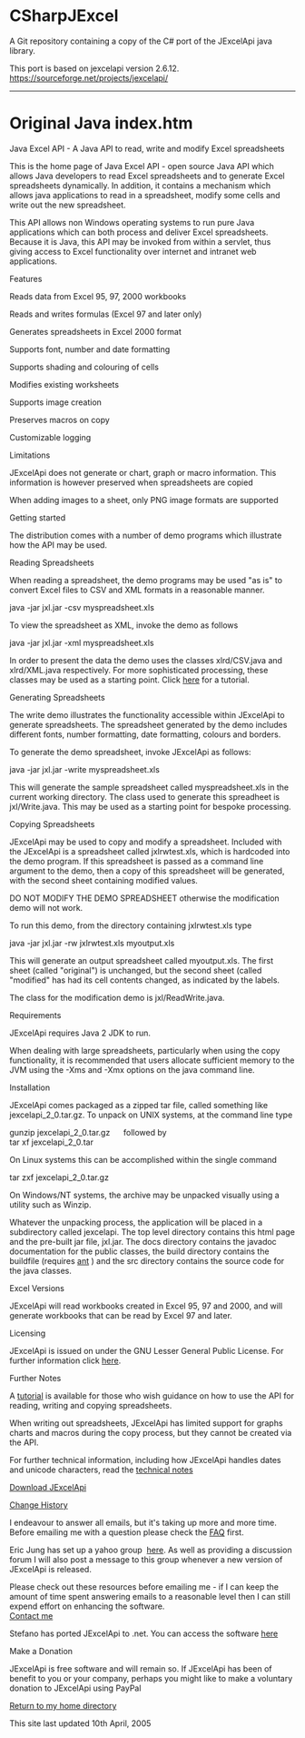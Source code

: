 # CSharpJExcel
A Git repository containing a copy of the C# port of the JExcelApi java library.

This port is based on jexcelapi version 2.6.12.
<https://sourceforge.net/projects/jexcelapi/>

- - -
# Original Java index.htm

Java Excel API - A Java API to read, write and modify Excel spreadsheets

This is the home page of Java Excel API - open source Java API which allows Java developers to read Excel spreadsheets and to generate Excel spreadsheets dynamically. In addition, it contains a mechanism which allows java applications to read in a spreadsheet, modify some cells and write out the new spreadsheet.  
  
This API allows non Windows operating systems to run pure Java applications which can both process and deliver Excel spreadsheets. Because it is Java, this API may be invoked from within a servlet, thus giving access to Excel functionality over internet and intranet web applications.  

Features

Reads data from Excel 95, 97, 2000 workbooks

Reads and writes formulas (Excel 97 and later only)

Generates spreadsheets in Excel 2000 format

Supports font, number and date formatting

Supports shading and colouring of cells

Modifies existing worksheets

Supports image creation

Preserves macros on copy

Customizable logging

Limitations

JExcelApi does not generate or chart, graph or macro information. This information is however preserved when spreadsheets are copied

When adding images to a sheet, only PNG image formats are supported

Getting started

The distribution comes with a number of demo programs which illustrate how the API may be used.

Reading Spreadsheets

When reading a spreadsheet, the demo programs may be used "as is" to convert Excel files to CSV and XML formats in a reasonable manner.  
  
<span class="technical">java -jar jxl.jar -csv myspreadsheet.xls</span>  
  
To view the spreadsheet as XML, invoke the demo as follows  
  
<span class="technical">java -jar jxl.jar -xml myspreadsheet.xls</span>  
  
In order to present the data the demo uses the classes xlrd/CSV.java and xlrd/XML.java respectively. For more sophisticated processing, these classes may be used as a starting point. Click [here](tutorial.html#reading) for a tutorial.  
  

Generating Spreadsheets

The write demo illustrates the functionality accessible within JExcelApi to generate spreadsheets. The spreadsheet generated by the demo includes different fonts, number formatting, date formatting, colours and borders.  
  
To generate the demo spreadsheet, invoke JExcelApi as follows:  
  
<span class="technical">java -jar jxl.jar -write myspreadsheet.xls</span>  
  
This will generate the sample spreadsheet called myspreadsheet.xls in the current working directory. The class used to generate this spreadheet is jxl/Write.java. This may be used as a starting point for bespoke processing.

Copying Spreadsheets

JExcelApi may be used to copy and modify a spreadsheet. Included with the JExcelApi is a spreadsheet called jxlrwtest.xls, which is hardcoded into the demo program. If this spreadsheet is passed as a command line argument to the demo, then a copy of this spreadsheet will be generated, with the second sheet containing modified values.  
  
DO NOT MODIFY THE DEMO SPREADSHEET otherwise the modification demo will not work.  
  
To run this demo, from the directory containing jxlrwtest.xls type  
  
<span class="technical">java -jar jxl.jar -rw jxlrwtest.xls myoutput.xls</span>  
  
This will generate an output spreadsheet called myoutput.xls. The first sheet (called "original") is unchanged, but the second sheet (called "modified" has had its cell contents changed, as indicated by the labels.  
  
The class for the modification demo is jxl/ReadWrite.java.

Requirements

JExcelApi requires Java 2 JDK to run.  
  
When dealing with large spreadsheets, particularly when using the copy functionality, it is recommended that users allocate sufficient memory to the JVM using the -Xms and -Xmx options on the java command line.

Installation

JExcelApi comes packaged as a zipped tar file, called something like jexcelapi\_2\_0.tar.gz. To unpack on UNIX systems, at the command line type  
  
<span class="technical">gunzip jexcelapi\_2\_0.tar.gz</span>      followed by  
<span class="technical">tar xf jexcelapi\_2\_0.tar</span>  
  
On Linux systems this can be accomplished within the single command  
  
<span class="technical">tar zxf jexcelapi\_2\_0.tar.gz</span>  
  
On Windows/NT systems, the archive may be unpacked visually using a utility such as Winzip.  
  
Whatever the unpacking process, the application will be placed in a subdirectory called jexcelapi. The top level directory contains this html page and the pre-built jar file, jxl.jar. The docs directory contains the javadoc documentation for the public classes, the build directory contains the buildfile (requires [ant](http://jakarta.apache.org/ant) ) and the src directory contains the source code for the java classes.

Excel Versions

JExcelApi will read workbooks created in Excel 95, 97 and 2000, and will generate workbooks that can be read by Excel 97 and later.

Licensing

JExcelApi is issued on under the GNU Lesser General Public License. For further information click [here](http://www.gnu.org/copyleft/lesser.html).

Further Notes

A [tutorial](tutorial.html) is available for those who wish guidance on how to use the API for reading, writing and copying spreadsheets.

When writing out spreadsheets, JExcelApi has limited support for graphs charts and macros during the copy process, but they cannot be created via the API.

For further technical information, including how JExcelApi handles dates and unicode characters, read the [technical notes](technotes.html)

[Download JExcelApi](download.html)  
  
[Change History](changehistory.html)  
  
  
  
I endeavour to answer all emails, but it's taking up more and more time. Before emailing me with a question please check the [FAQ](tutorial.html) first.  
  
Eric Jung has set up a <span class="smallhead">yahoo group</span>  [here](http://groups.yahoo.com/group/JExcelApi). As well as providing a discussion forum I will also post a message to this group whenever a new version of JExcelApi is released.  
  
Please check out these resources before emailing me - if I can keep the amount of time spent answering emails to a reasonable level then I can still expend effort on enhancing the software.  
[Contact me](mailto:andyk@andykhan.freeserve.co.uk)  
  
Stefano has ported JExcelApi to .net. You can access the software [here](http://nexcel.sourceforge.net)  
  

Make a Donation

JExcelApi is free software and will remain so. If JExcelApi has been of benefit to you or your company, perhaps you might like to make a voluntary donation to JExcelApi using PayPal  
  

[Return to my home directory](/)

This site last updated 10th April, 2005
